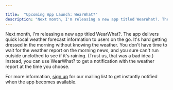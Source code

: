 ```yaml
---

title:  "Upcoming App Launch: WearWhat?"
description: "Next month, I'm releasing a new app titled WearWhat?. The app delivers quick local weather forecast information to users on the go. It's hard getting dressed in the morning without knowing the weather. You don't have time to wait for the weather report on the morning news, and you sure can't run outside unclothed to see if it's raining. (Trust us, that was a bad idea.) Instead, you can use WearWhat? to get a notification with the weather report at the time you choose."
---
```


Next month, I'm releasing a new app titled WearWhat?. The app delivers quick local weather forecast information to users on the go. It's hard getting dressed in the morning without knowing the weather. You don't have time to wait for the weather report on the morning news, and you sure can't run outside unclothed to see if it's raining. (Trust us, that was a bad idea.) Instead, you can use WearWhat? to get a notification with the weather report at the time you choose.

For more information, [sign up](http://wearwhatapp.com/) for our mailing list to get instantly notified when the app becomes available.
